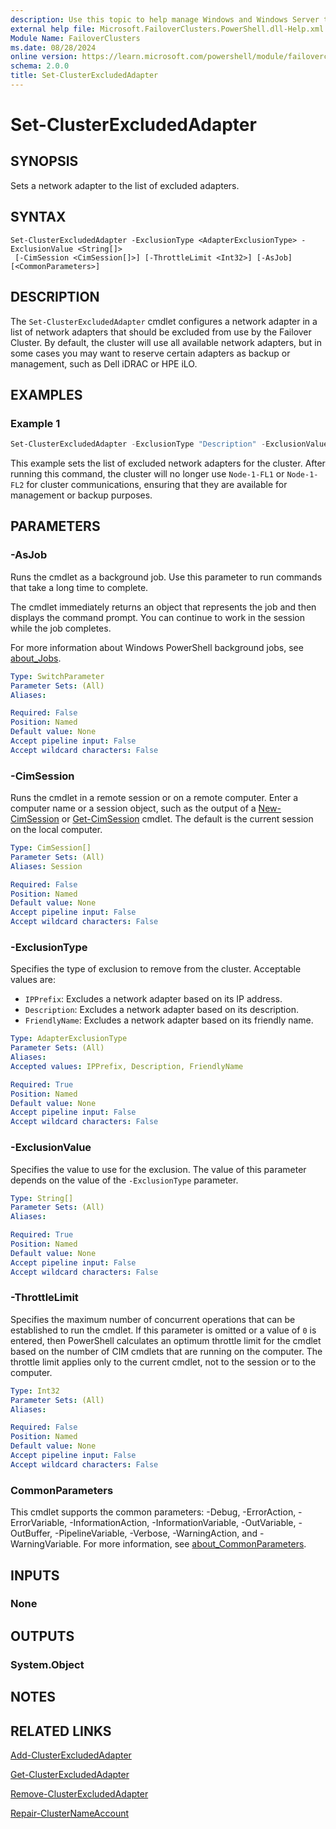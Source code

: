 ```yaml
---
description: Use this topic to help manage Windows and Windows Server technologies with Windows PowerShell.
external help file: Microsoft.FailoverClusters.PowerShell.dll-Help.xml
Module Name: FailoverClusters
ms.date: 08/28/2024
online version: https://learn.microsoft.com/powershell/module/failoverclusters/set-clusterexcludedadapter?view=windowsserver2025-ps&wt.mc_id=ps-gethelp
schema: 2.0.0
title: Set-ClusterExcludedAdapter
---
```


# Set-ClusterExcludedAdapter

## SYNOPSIS
Sets a network adapter to the list of excluded adapters.

## SYNTAX

```
Set-ClusterExcludedAdapter -ExclusionType <AdapterExclusionType> -ExclusionValue <String[]>
 [-CimSession <CimSession[]>] [-ThrottleLimit <Int32>] [-AsJob] [<CommonParameters>]
```

## DESCRIPTION

The `Set-ClusterExcludedAdapter` cmdlet configures a network adapter in a list of network adapters
that should be excluded from use by the Failover Cluster. By default, the cluster will use all
available network adapters, but in some cases you may want to reserve certain adapters as backup or
management, such as Dell iDRAC or HPE iLO.

## EXAMPLES

### Example 1

```powershell
Set-ClusterExcludedAdapter -ExclusionType "Description" -ExclusionValue "Node-1-FL1","Node-1-FL2"
```

This example sets the list of excluded network adapters for the cluster. After running this
command, the cluster will no longer use `Node-1-FL1` or `Node-1-FL2` for cluster communications,
ensuring that they are available for management or backup purposes.

## PARAMETERS

### -AsJob

Runs the cmdlet as a background job. Use this parameter to run commands that take a long time to
complete.

The cmdlet immediately returns an object that represents the job and then displays the command
prompt. You can continue to work in the session while the job completes.

For more information about Windows PowerShell background jobs, see
[about_Jobs](/powershell/module/microsoft.powershell.core/about/about_jobs).

```yaml
Type: SwitchParameter
Parameter Sets: (All)
Aliases:

Required: False
Position: Named
Default value: None
Accept pipeline input: False
Accept wildcard characters: False
```

### -CimSession

Runs the cmdlet in a remote session or on a remote computer. Enter a computer name or a session
object, such as the output of a [New-CimSession](/powershell/module/cimcmdlets/new-cimsession)
or [Get-CimSession](/powershell/module/cimcmdlets/get-cimsession) cmdlet. The default is the
current session on the local computer.

```yaml
Type: CimSession[]
Parameter Sets: (All)
Aliases: Session

Required: False
Position: Named
Default value: None
Accept pipeline input: False
Accept wildcard characters: False
```

### -ExclusionType

Specifies the type of exclusion to remove from the cluster. Acceptable values are:

- `IPPrefix`: Excludes a network adapter based on its IP address.
- `Description`: Excludes a network adapter based on its description.
- `FriendlyName`: Excludes a network adapter based on its friendly name.

```yaml
Type: AdapterExclusionType
Parameter Sets: (All)
Aliases:
Accepted values: IPPrefix, Description, FriendlyName

Required: True
Position: Named
Default value: None
Accept pipeline input: False
Accept wildcard characters: False
```

### -ExclusionValue

Specifies the value to use for the exclusion. The value of this parameter depends on the value of
the `-ExclusionType` parameter.

```yaml
Type: String[]
Parameter Sets: (All)
Aliases:

Required: True
Position: Named
Default value: None
Accept pipeline input: False
Accept wildcard characters: False
```

### -ThrottleLimit

Specifies the maximum number of concurrent operations that can be established to run the cmdlet. If
this parameter is omitted or a value of `0` is entered, then PowerShell calculates an optimum
throttle limit for the cmdlet based on the number of CIM cmdlets that are running on the computer.
The throttle limit applies only to the current cmdlet, not to the session or to the computer.

```yaml
Type: Int32
Parameter Sets: (All)
Aliases:

Required: False
Position: Named
Default value: None
Accept pipeline input: False
Accept wildcard characters: False
```

### CommonParameters

This cmdlet supports the common parameters: -Debug, -ErrorAction, -ErrorVariable,
-InformationAction, -InformationVariable, -OutVariable, -OutBuffer, -PipelineVariable, -Verbose,
-WarningAction, and -WarningVariable. For more information, see
[about_CommonParameters](/powershell/module/microsoft.powershell.core/about/about_commonparameters).

## INPUTS

### None

## OUTPUTS

### System.Object

## NOTES

## RELATED LINKS

[Add-ClusterExcludedAdapter](add-clusterexcludedadapter.md)

[Get-ClusterExcludedAdapter](get-clusterexcludedadapter.md)

[Remove-ClusterExcludedAdapter](remove-clusterexcludedadapter.md)

[Repair-ClusterNameAccount](repair-clusternameaccount.md)
